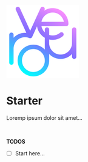 ![logo](static/logo-192.png)

# Starter

Loremp ipsum dolor sit amet...

<br/>

**TODOS**

- [ ] Start here...
